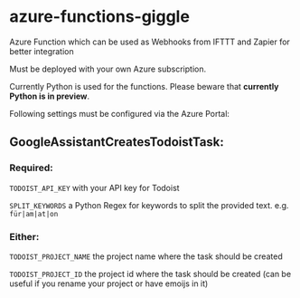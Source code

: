 # azure-functions-giggle

Azure Function which can be used as Webhooks from IFTTT and Zapier for better integration

Must be deployed with your own Azure subscription.

Currently Python is used for the functions. Please beware that **currently Python is in preview**.

Following settings must be configured via the Azure Portal:

## GoogleAssistantCreatesTodoistTask:

### Required:

`TODOIST_API_KEY` with your API key for Todoist

`SPLIT_KEYWORDS` a Python Regex for keywords to split the provided text. e.g. `für|am|at|on`

### Either:

`TODOIST_PROJECT_NAME` the project name where the task should be created

`TODOIST_PROJECT_ID` the project id where the task should be created (can be useful if you rename your project or have emoijs in it)
